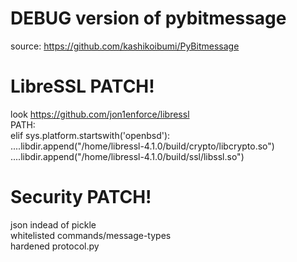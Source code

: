 # DEBUG version of pybitmessage
source: https://github.com/kashikoibumi/PyBitmessage
# LibreSSL PATCH!
look https://github.com/jon1enforce/libressl  
PATH:  
    elif sys.platform.startswith('openbsd'):  
        ....libdir.append("/home/libressl-4.1.0/build/crypto/libcrypto.so")  
        ....libdir.append("/home/libressl-4.1.0/build/ssl/libssl.so")
# Security PATCH!
json indead of pickle  
whitelisted commands/message-types  
hardened protocol.py  
